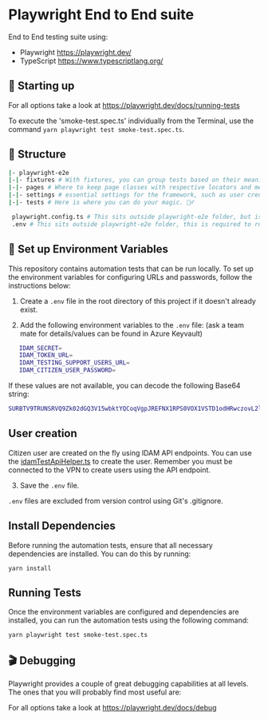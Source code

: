 # Playwright End to End suite

End to End testing suite using:

- Playwright https://playwright.dev/
- TypeScript https://www.typescriptlang.org/

## 🤖 Starting up

For all options take a look at https://playwright.dev/docs/running-tests

To execute the 'smoke-test.spec.ts' individually from the Terminal, use the command `yarn playwright test smoke-test.spec.ts`.

## 📁 Structure

```sh
|- playwright-e2e
|-|- fixtures # With fixtures, you can group tests based on their meaning, instead of their common setup.
|-|- pages # Where to keep page classes with respective locators and methods. We utilise POM (Page Object Modeling).
|-|- settings # essential settings for the framework, such as user credentials and URLs.
|-|- tests # Here is where you can do your magic. 🧙‍♂️

 playwright.config.ts # This sits outside playwright-e2e folder, but is the config file for playwright only tests.
 .env # This sits outside playwright-e2e folder, this is required to run your tests locally. See Setup Environment Variables below.
```

## 🔐 Set up Environment Variables

This repository contains automation tests that can be run locally. To set up the environment variables for configuring URLs and passwords, follow the instructions below:

1. Create a `.env` file in the root directory of this project if it doesn't already exist.

2. Add the following environment variables to the `.env` file: (ask a team mate for details/values can be found in Azure Keyvault)

```bash
   IDAM_SECRET=
   IDAM_TOKEN_URL=
   IDAM_TESTING_SUPPORT_USERS_URL=
   IDAM_CITIZEN_USER_PASSWORD=
```

If these values are not available, you can decode the following Base64 string:

```bash
SURBTV9TRUNSRVQ9Zk02dGQ3V15wbktYQCoqVgpJREFNX1RPS0VOX1VSTD1odHRwczovL2lkYW0td2ViLXB1YmxpYy5hYXQucGxhdGZvcm0uaG1jdHMubmV0L28vdG9rZW4KSURBTV9URVNUSU5HX1NVUFBPUlRfVVNFUlNfVVJMPWh0dHBzOi8vaWRhbS10ZXN0aW5nLXN1cHBvcnQtYXBpLmFhdC5wbGF0Zm9ybS5obWN0cy5uZXQvdGVzdC9pZGFtL3VzZXJzCklEQU1fQ0lUSVpFTl9VU0VSX1BBU1NXT1JEPVBhc3N3b3JkMTIzIQ==
```

## User creation 

Citizen user are created on the fly using IDAM API endpoints. You can use the [idamTestApiHelper.ts](./playwright-e2e/helpers/idamTestApiHelpers.ts) to create the user. 
Remember you must be connected to the VPN to create users using the API endpoint.


3. Save the `.env` file.

`.env` files are excluded from version control using Git's .gitignore.

## Install Dependencies

Before running the automation tests, ensure that all necessary dependencies are installed. You can do this by running:

```
yarn install
```

## Running Tests

Once the environment variables are configured and dependencies are installed, you can run the automation tests using the following command:
```
yarn playwright test smoke-test.spec.ts
```

## 🎬 Debugging

Playwright provides a couple of great debugging capabilities at all levels. The ones that you will probably find most useful are:

For all options take a look at https://playwright.dev/docs/debug
